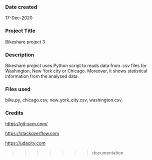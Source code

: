 ### Date created
17-Dec-2020

### Project Title
Bikeshare project 3

### Description
Bikeshare project uses Python script to reads data from .csv files for Washington, New York city or Chicago. Moreover, it shows statistical information from the analysed data.

### Files used
bike.py, 
chicago.csv, 
new_york_city.csv, 
washington.csv, 

### Credits
 https://git-scm.com/

 https://stackoverflow.com
 
 https://udacity.com
>>>>>>> documentation
